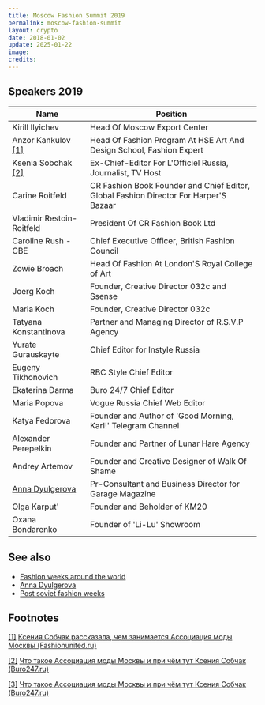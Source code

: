 ```yaml
---
title: Moscow Fashion Summit 2019
permalink: moscow-fashion-summit
layout: crypto
date: 2018-01-02
update: 2025-01-22
image:
credits:
---
```


## Speakers 2019

|Name|Position|
|-|-|
|Kirill Ilyichev|Head Of Moscow Export Center|
|Anzor Kankulov <span id="a1">[\[1\]](#f1)</span> |Head Of Fashion Program At HSE Art And Design School, Fashion Expert|
|Ksenia Sobchak <span id="a2">[\[2\]](#f2)</span>|Ex-Chief-Editor For L'Officiel Russia, Journalist, TV Host|
|Carine Roitfeld|CR Fashion Book Founder and Chief Editor, Global Fashion Director For Harper'S Bazaar|
|Vladimir Restoin-Roitfeld|President Of CR Fashion Book Ltd|
|Caroline Rush - CBE|Chief Executive Officer, British Fashion Council|
|Zowie Broach|Head Of Fashion At London'S Royal College of Art|
|Joerg Koch|Founder, Creative Director 032с and Ssense|
|Maria Koch|Founder, Creative Director 032с|
|Tatyana Konstantinova|Partner and Managing Director of R.S.V.P Agency|
|Yurate Gurauskayte|Chief Editor for Instyle Russia|
|Eugeny Tikhonovich|RBC Style Chief Editor|
|Ekaterina Darma|Buro 24/7 Chief Editor|
|Maria Popova|Vogue Russia Chief Web Editor|
|Katya Fedorova|Founder and Author of 'Good Morning, Karl!' Telegram Channel|
|Alexander Perepelkin|Founder and Partner of Lunar Hare Agency|
|Andrey Artemov|Founder and Creative Designer of Walk Of Shame|
|[Anna Dyulgerova](dyulgerova-anna)|Pr-Consultant and Business Director for Garage Magazine|
|Olga Karput'|Founder and Beholder of KM20|
|Oxana Bondarenko|Founder of 'Li-Lu' Showroom|

## See also

+ [Fashion weeks around the world](fashion-weeks-around-the-world)
+ [Anna Dyulgerova](dyulgerova-anna)
+ [Post soviet fashion weeks](post-soviet-fashion-weeks)

## Footnotes

[[1]](#a1) <span id="f1"></span> [Ксения Собчак рассказала, чем занимается Ассоциация моды Москвы (Fashionunited.ru)](https://fashionunited.ru/novostee/beeznyes/kseniya-sobchak-rasskazala-chem-zanimaetsya-assotsiatsiya-mody-moskvy/2019060725962)

[[2]](#a2) <span id="f2"></span> [Что такое Ассоциация моды Москвы и при чём тут Ксения Собчак (Buro247.ru)](https://www.buro247.ru/fashion/fashion-industry/16-apr-2019-association-of-fashion.html)

[[3]](#a3) <span id="f3"></span> [Что такое Ассоциация моды Москвы и при чём тут Ксения Собчак (Buro247.ru)](https://www.buro247.ru/fashion/fashion-industry/16-apr-2019-association-of-fashion.html)

